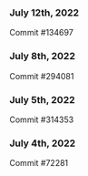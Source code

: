 ### July 12th, 2022

Commit #134697

### July 8th, 2022

Commit #294081

### July 5th, 2022

Commit #314353


### July 4th, 2022

Commit #72281
